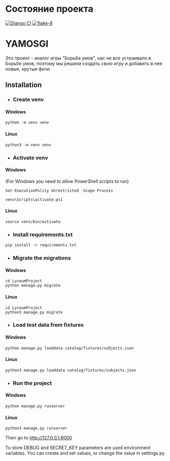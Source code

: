 # Состояние проекта
[![Django CI](https://github.com/vanger2607/Yandex_Django_Project/actions/workflows/django.yml/badge.svg?branch=dev)](https://github.com/vanger2607/Yandex_Django_Project/actions/workflows/django.yml)
[![flake-8](https://github.com/vanger2607/Yandex_Django_Project/actions/workflows/python-package.yml/badge.svg?branch=dev)](https://github.com/vanger2607/Yandex_Django_Project/actions/workflows/python-package.yml)

# YAMOSGI
Это проект - аналог игры "Борьба умов", нас не все устраивало в Борьбе умов, поэтому мы решили создать свою игру и добавить в нее новые, крутые фичи

## Installation
- ### Create venv
#### Windows
```
python -m venv venv
```
#### Linux
```
python3 -m venv venv
```
- ### Activate venv
#### Windows
(For Windows you need to allow PowerShell scripts to run)
```
Set-ExecutionPolicy Unrestricted -Scope Process
```
```
venv\Scripts\activate.ps1
```
#### Linux
```
source venv/bin/activate
```
- ### Install requirements.txt
```
pip install -r requirements.txt
```
- ### Migrate the migrations
#### Windows
```
cd LyceumProject
python manage.py migrate
```
#### Linux
```
cd LyceumProject
python3 manage.py migrate
```
- ### Load test data from fixtures
#### Windows
```
python manage.py loaddata catalog/fixtures/subjects.json
```
#### Linux
```
python3 manage.py loaddata catalog/fixtures/subjects.json
```
- ### Run the project
#### Windows
```
python manage.py runserver
```
#### Linux
```
python3 manage.py runserver
```
Then go to http://127.0.0.1:8000

To store DEBUG and SECRET_KEY parameters are used environment variables.
You can create and set values, or change the value in settings.py
